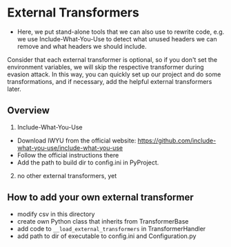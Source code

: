 # External Transformers 

- Here, we put stand-alone tools that we can also use to rewrite code, e.g.
 we use Include-What-You-Use to detect what unused headers we can remove and
what headers we should include.

Consider that each external transformer is optional, so if you don't set the environment
variables, we will skip the respective transformer during evasion attack. 
In this way, you can quickly set up our project and do some transformations, and if necessary,
add the helpful external transformers later.

## Overview

1. Include-What-You-Use
- Download IWYU from the official website:
https://github.com/include-what-you-use/include-what-you-use
- Follow the official instructions there
- Add the path to build dir to config.ini in PyProject.

2. no other external transformers, yet



## How to add your own external transformer
- modify csv in this directory
- create own Python class that inherits from TransformerBase
- add code to `__load_external_transformers` in TransformerHandler 
- add path to dir of executable to config.ini and Configuration.py

